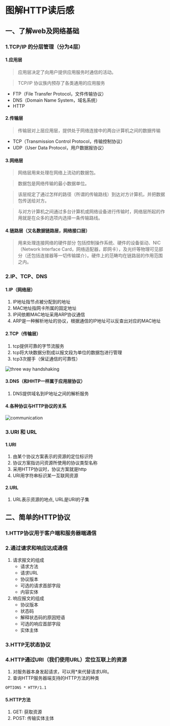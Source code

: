 # 图解HTTP读后感
## 一、了解web及网络基础
### 1.TCP/IP 的分层管理（分为4层）
#### 1.应用层
> 应用层决定了向用户提供应用服务时通信的活动。

> TCP/IP 协议族内预存了各类通用的应用服务
* FTP（File Transfer Protocol，文件传输协议）
* DNS（Domain Name System，域名系统）
* HTTP
#### 2.传输层
> 传输层对上层应用层，提供处于网络连接中的两台计算机之间的数据传输
* TCP（Transmission Control Protocol，传输控制协议）
* UDP（User Data Protocol，用户数据报协议）
#### 3.网络层
> 网络层用来处理在网络上流动的数据包。

> 数据包是网络传输的最小数据单位。

> 该层规定了通过怎样的路径（所谓的传输路线）到达对方计算机，并把数据包传送给对方。

> 与对方计算机之间通过多台计算机或网络设备进行传输时，网络层所起的作用就是在众多的选项内选择一条传输路线。

#### 4.链路层（又名数据链路层，网络接口层）
> 用来处理连接网络的硬件部分
> 包括控制操作系统、硬件的设备驱动、NIC（Network Interface Card，网络适配器，即网卡），及光纤等物理可见部分（还包括连接器等一切传输媒介）。硬件上的范畴均在链路层的作用范围之内。

### 2.IP、TCP、DNS
#### 1.IP（网络层）
1. IP地址指节点被分配到的地址
2. MAC地址指网卡所属的固定地址
3. IP间依赖MAC地址采用ARP协议通信
4. ARP是一种解析地址的协议，根据通信的IP地址可以反查出对应的MAC地址
#### 2.TCP（传输层）
1. tcp提供可靠的字节流服务
2. tcp将大块数据分割成以报文段为单位的数据包进行管理
3. tcp3次握手（保证通信的可靠性）

![three way handshaking](https://github.com/bearnew/picture/blob/master/mardown/2018-12-20%20http%E8%AF%BB%E5%90%8E%E6%84%9F/tcp_%20three_way_handshaking.png?raw=true)
#### 3.DNS（和HHTP一样属于应用层协议）
1. DNS提供域名到IP地址之间的解析服务
#### 4.各种协议与HTTP协议的关系

![communication](https://github.com/bearnew/picture/blob/master/mardown/2018-12-20%20http%E8%AF%BB%E5%90%8E%E6%84%9F/http_protocol.png?raw=true)

### 3.URI 和 URL
#### 1.URI
1. 由某个协议方案表示的资源的定位标识符
2. 协议方案指访问资源所使用的协议类型名称
3. 采用HTTP协议时，协议方案就是http
4. URI用字符串标识某一互联网资源
#### 2.URL
1. URL表示资源的地点, URL是URI的子集
## 二、简单的HTTP协议
### 1.HTTP协议用于客户端和服务器端通信
### 2.通过请求和响应达成通信
1. 请求报文的组成
    * 请求方法
    * 请求URL
    * 协议版本
    * 可选的请求首部字段
    * 内容实体
2. 响应报文的组成
    * 协议版本
    * 状态码
    * 解释状态码的原因短语
    * 可选的响应首部字段
    * 实体主体
### 3.HTTP无状态协议
### 4.HTTP通过URI（我们使用URL）定位互联上的资源
1. 对服务器本身发起请求，可以用*来代替请求URI。
2. 查询HTTP服务器端支持的HTTP方法的种类
```
OPTIONS * HTTP/1.1
```
#### 5.HTTP方法
1. GET: 获取资源
2. POST: 传输实体主体


